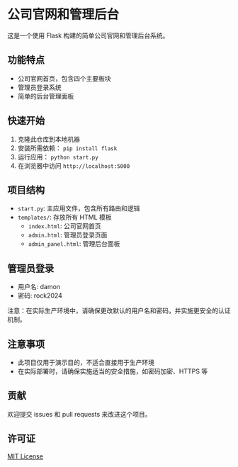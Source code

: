 # 公司官网和管理后台

这是一个使用 Flask 构建的简单公司官网和管理后台系统。

## 功能特点

- 公司官网首页，包含四个主要板块
- 管理员登录系统
- 简单的后台管理面板

## 快速开始

1. 克隆此仓库到本地机器
2. 安装所需依赖：
   ```pip install flask```
3. 运行应用：
   ```python start.py```
4. 在浏览器中访问 `http://localhost:5000`

## 项目结构

- `start.py`: 主应用文件，包含所有路由和逻辑
- `templates/`: 存放所有 HTML 模板
  - `index.html`: 公司官网首页
  - `admin.html`: 管理员登录页面
  - `admin_panel.html`: 管理后台面板

## 管理员登录

- 用户名: damon
- 密码: rock2024

注意：在实际生产环境中，请确保更改默认的用户名和密码，并实施更安全的认证机制。

## 注意事项

- 此项目仅用于演示目的，不适合直接用于生产环境
- 在实际部署时，请确保实施适当的安全措施，如密码加密、HTTPS 等

## 贡献

欢迎提交 issues 和 pull requests 来改进这个项目。

## 许可证

[MIT License](https://opensource.org/licenses/MIT)
